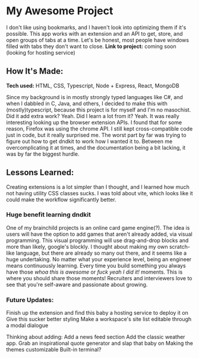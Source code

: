 # My Awesome Project
I don't like using bookmarks, and I haven't look into optimizing them if it's possible. This app works with an extension and an API to get, store, and open groups of tabs at a time. Let's be honest, most people have windows filled with tabs they don't want to close.
**Link to project:** coming soon (looking for hosting service)


## How It's Made:

**Tech used:** HTML, CSS, Typescript, Node + Express, React, MongoDB

Since my background is in mostly strongly typed languages like C#, and when I dabbled in C, Java, and others, I decided to make this with (mostly)typescript, because this project is for myself and I'm no masochist. Did it add extra work? Yeah. Did I learn a lot from it? Yeah. It was really interesting looking up the browser extension APIs. I found that for some reason, Firefox was using the chrome API. I still kept cross-compatible code just in code, but it really surprised me. The worst part by far was trying to figure out how to get dndkit to work how I wanted it to. Between me overcomplicating it at times, and the documentation being a bit lacking, it was by far the biggest hurdle.


## Lessons Learned:

Creating extensions is a lot simpler than I thought, and I learned how much not having utility CSS classes sucks. I was told about vite, which looks like it could make the workflow significantly better. 
### Huge benefit learning dndkit
One of my brainchild projects is an online card game engine(?). The idea is users will have the option to add games that aren't already added, via visual programming. This visual programming will use drag-and-drop blocks and more than likely, google's blockly. I thought about making my own scratch-like language, but there are already so many out there, and it seems like a huge undertaking.
No matter what your experience level, being an engineer means continuously learning. Every time you build something you always have those *whoa this is awesome* or *fuck yeah I did it!* moments. This is where you should share those moments! Recruiters and interviewers love to see that you're self-aware and passionate about growing.

### Future Updates:
Finish up the extension and find this baby a hosting service to deploy it on
Give this sucker better styling
Make a workspace's site list editable through a modal dialogue


Thinking about adding: 
Add a news feed section
Add the classic weather app.
Grab an inspirational quote generator and slap that baby on
Making the themes customizable
Built-in terminal?
